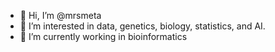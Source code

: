 - 👋 Hi, I’m @mrsmeta
- 👀 I’m interested in data, genetics, biology, statistics, and AI.
- 🌱 I’m currently working in bioinformatics


<!---
mrsmeta/mrsmeta is a ✨ special ✨ repository because its `README.md` (this file) appears on your GitHub profile.
You can click the Preview link to take a look at your changes.
--->
